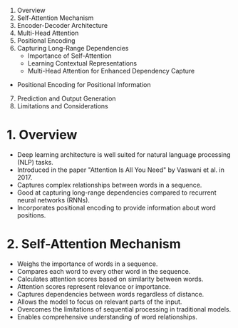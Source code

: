 
1. Overview
2. Self-Attention Mechanism
3. Encoder-Decoder Architecture
4. Multi-Head Attention
5. Positional Encoding
6. Capturing Long-Range Dependencies
   - Importance of Self-Attention
   - Learning Contextual Representations
   - Multi-Head Attention for Enhanced Dependency Capture
  - Positional Encoding for Positional Information
7. Prediction and Output Generation
8. Limitations and Considerations


# 1. Overview

- Deep learning architecture is well suited for natural language processing (NLP) tasks.
- Introduced in the paper "Attention Is All You Need" by Vaswani et al. in 2017.
- Captures complex relationships between words in a sequence.
- Good at capturing long-range dependencies compared to recurrent neural networks (RNNs).
- Incorporates positional encoding to provide information about word positions.


# 2. Self-Attention Mechanism

- Weighs the importance of words in a sequence.
- Compares each word to every other word in the sequence.
- Calculates attention scores based on similarity between words.
- Attention scores represent relevance or importance.
- Captures dependencies between words regardless of distance.
- Allows the model to focus on relevant parts of the input.
- Overcomes the limitations of sequential processing in traditional models.
- Enables comprehensive understanding of word relationships.


